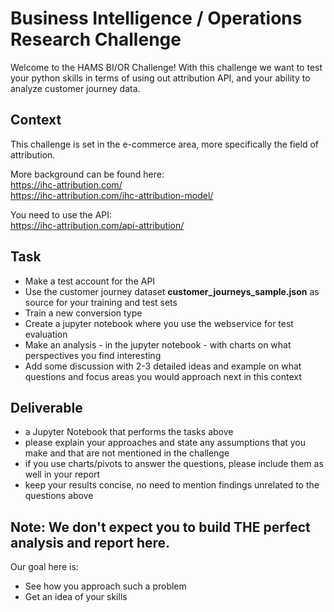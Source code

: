 # Business Intelligence / Operations Research Challenge

Welcome to the HAMS BI/OR Challenge! 
With this challenge we want to test your python skills in terms of using out attribution API,
and your ability to analyze customer journey data.

## Context
This challenge is set in the e-commerce area, more specifically the field of attribution.

More background can be found here: <br>
<a href="https://ihc-attribution.com/" target="_blank">https://ihc-attribution.com/</a> <br>
<a href="https://ihc-attribution.com/ihc-attribution-model/" target="_blank">https://ihc-attribution.com/ihc-attribution-model/</a>


You need to use the API: <br>
<a href="ttps://ihc-attribution.com/api-attribution/" target="_blank">https://ihc-attribution.com/api-attribution/</a> <br>



## Task

* Make a test account for the API
* Use the customer journey dataset **customer_journeys_sample.json** as source for your training and test sets
* Train a new conversion type
* Create a jupyter notebook where you use the webservice for test evaluation
* Make an analysis - in the jupyter notebook - with charts on what perspectives you find interesting
* Add some discussion with 2-3 detailed ideas and example on what questions and focus areas you would approach next in this context


## Deliverable

- a Jupyter Notebook that performs the tasks above
- please explain your approaches and state any assumptions that you make and that are not mentioned in the challenge
- if you use charts/pivots to answer the questions, please include them as well in your report
- keep your results concise, no need to mention findings unrelated to the questions above


## Note: We don't expect you to build THE perfect analysis and report here.
Our goal here is:
* See how you approach such a problem
* Get an idea of your skills
